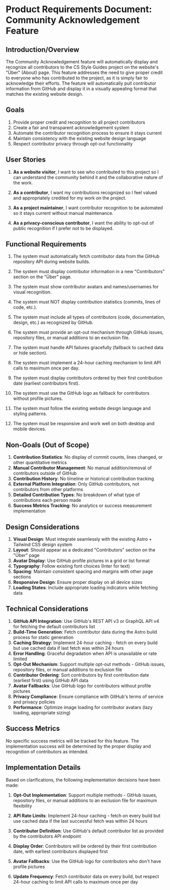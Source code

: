 # Product Requirements Document: Community Acknowledgement Feature

## Introduction/Overview

The Community Acknowledgement feature will automatically display and recognize all contributors to the CS Style Guides project on the website's "Über" (About) page. This feature addresses the need to give proper credit to everyone who has contributed to the project, as it is simply fair to acknowledge their efforts. The feature will automatically pull contributor information from GitHub and display it in a visually appealing format that matches the existing website design.

## Goals

1. Provide proper credit and recognition to all project contributors
2. Create a fair and transparent acknowledgement system
3. Automate the contributor recognition process to ensure it stays current
4. Maintain consistency with the existing website design language
5. Respect contributor privacy through opt-out functionality

## User Stories

1. **As a website visitor**, I want to see who contributed to this project so I can understand the community behind it and the collaborative nature of the work.

2. **As a contributor**, I want my contributions recognized so I feel valued and appropriately credited for my work on the project.

3. **As a project maintainer**, I want contributor recognition to be automated so it stays current without manual maintenance.

4. **As a privacy-conscious contributor**, I want the ability to opt-out of public recognition if I prefer not to be displayed.

## Functional Requirements

1. The system must automatically fetch contributor data from the GitHub repository API during website builds.

2. The system must display contributor information in a new "Contributors" section on the "Über" page.

3. The system must show contributor avatars and names/usernames for visual recognition.

4. The system must NOT display contribution statistics (commits, lines of code, etc.).

5. The system must include all types of contributors (code, documentation, design, etc.) as recognized by GitHub.

6. The system must provide an opt-out mechanism through GitHub issues, repository files, or manual additions to an exclusion file.

7. The system must handle API failures gracefully (fallback to cached data or hide section).

8. The system must implement a 24-hour caching mechanism to limit API calls to maximum once per day.

9. The system must display contributors ordered by their first contribution date (earliest contributors first).

10. The system must use the GitHub logo as fallback for contributors without profile pictures.

11. The system must follow the existing website design language and styling patterns.

12. The system must be responsive and work well on both desktop and mobile devices.

## Non-Goals (Out of Scope)

1. **Contribution Statistics**: No display of commit counts, lines changed, or other quantitative metrics
2. **Manual Contributor Management**: No manual addition/removal of contributors outside of GitHub
3. **Contribution History**: No timeline or historical contribution tracking
4. **External Platform Integration**: Only GitHub contributors, not contributors from other platforms
5. **Detailed Contribution Types**: No breakdown of what type of contributions each person made
6. **Success Metrics Tracking**: No analytics or success measurement implementation

## Design Considerations

1. **Visual Design**: Must integrate seamlessly with the existing Astro + Tailwind CSS design system
2. **Layout**: Should appear as a dedicated "Contributors" section on the "Über" page
3. **Avatar Display**: Use GitHub profile pictures in a grid or list format
4. **Typography**: Follow existing font choices (Inter for text)
5. **Spacing**: Maintain consistent spacing and margins with other page sections
6. **Responsive Design**: Ensure proper display on all device sizes
7. **Loading States**: Include appropriate loading indicators while fetching data

## Technical Considerations

1. **GitHub API Integration**: Use GitHub's REST API v3 or GraphQL API v4 for fetching the default contributors list
2. **Build-Time Generation**: Fetch contributor data during the Astro build process for static generation
3. **Caching Strategy**: Implement 24-hour caching - fetch on every build but use cached data if last fetch was within 24 hours
4. **Error Handling**: Graceful degradation when API is unavailable or rate limited
5. **Opt-Out Mechanism**: Support multiple opt-out methods - GitHub issues, repository files, or manual additions to exclusion file
6. **Contributor Ordering**: Sort contributors by first contribution date (earliest first) using GitHub API data
7. **Avatar Fallbacks**: Use GitHub logo for contributors without profile pictures
8. **Privacy Compliance**: Ensure compliance with GitHub's terms of service and privacy policies
9. **Performance**: Optimize image loading for contributor avatars (lazy loading, appropriate sizing)

## Success Metrics

No specific success metrics will be tracked for this feature. The implementation success will be determined by the proper display and recognition of contributors as intended.

## Implementation Details

Based on clarifications, the following implementation decisions have been made:

1. **Opt-Out Implementation**: Support multiple methods - GitHub issues, repository files, or manual additions to an exclusion file for maximum flexibility

2. **API Rate Limits**: Implement 24-hour caching - fetch on every build but use cached data if the last successful fetch was within 24 hours

3. **Contributor Definition**: Use GitHub's default contributor list as provided by the contributors API endpoint

4. **Display Order**: Contributors will be ordered by their first contribution date, with earliest contributors displayed first

5. **Avatar Fallbacks**: Use the GitHub logo for contributors who don't have profile pictures

6. **Update Frequency**: Fetch contributor data on every build, but respect 24-hour caching to limit API calls to maximum once per day